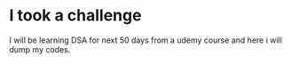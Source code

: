 # I took a challenge

I will be learning DSA for next 50 days from a udemy course and here i will dump my codes.
